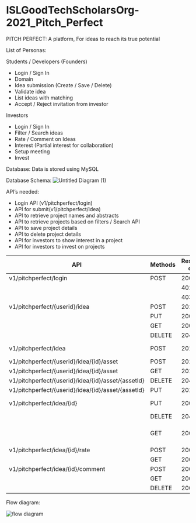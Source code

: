 # ISLGoodTechScholarsOrg-2021_Pitch_Perfect
PITCH PERFECT: A platform, For ideas to reach its true potential

List of Personas:

Students / Developers (Founders)
- Login / Sign In
- Domain
- Idea submission (Create / Save / Delete)
- Validate idea
- List ideas with matching
- Accept / Reject invitation from investor

Investors
- Login / Sign In
- Filter / Search ideas
- Rate / Comment on Ideas
- Interest (Partial interest for collaboration)
- Setup meeting
- Invest

Database:
Data is stored using MySQL

Database Schema:
![Untitled Diagram (1)](https://user-images.githubusercontent.com/83357771/135520657-2fc65e62-a647-46fd-a4f2-9c8ccf617a3b.jpg)


API’s needed:

- Login API (v1/pitchperfect/login)
- API for submit(v1/pitchperfect/idea)
- API to retrieve project names and abstracts
- API to retrieve projects based on filters / Search API
- API to save project details
- API to delete project details
- API for investors to show interest in a project
- API for investors to invest on projects

| API	                           | Methods	    | Response code	     | Input	                         | Response Json/String |
| -------------------------------- |-----------------| ----------------- | ----------------------------------|---------------------------|
| v1/pitchperfect/login	           |  POST	         | 200                | User,password|	                         Json with access token|
| 		                 |                   |     401		  |               |                             Unauthorized|
|		                 |                   |    403		   |               |                            Forbidden|				
| v1/pitchperfect/{userid}/idea  | POST | 201 | input json (field for copyrights) |  |
|                                | PUT | 200 | | |
|                                |   GET  | 200    | | |
|                                | DELETE | 204 | | |
| v1/pitchperfect/idea	         | POST	     | 201	|   {"title":"", "abstract":"", "scope":"","implementationDetails":""}|    	    Id, timestamp |
| v1/pitchperfect/{userid}/idea/{id}/asset | POST | 201 | input - file (supported file format) | | |
| v1/pitchperfect/{userid}/idea/{id}/asset | GET | 201 |  |  json response with asset list |
| v1/pitchperfect/{userid}/idea/{id}/asset/{assetId} | DELETE | 204 |  | | |
| v1/pitchperfect/{userid}/idea/{id}/asset/{assetId} | PUT | 201 |  | | |
| v1/pitchperfect/idea/{id}	  |    PUT	      |  200	|{"title":"", "abstract":"", "scope":"", "implementationDetails":""} | |	                                                               
|	                          |   DELETE	      |  204	 |	
|	                          |    GET	      |  200	 |	                    | Title,abstract,scope,implementation detail, timestamp(created),timestamp(updated) |                                                                                                                                                                                 
| v1/pitchperfect/idea/{id}/rate  |	POST	      | 200	 |                          |	
|	                          |    GET	      | 200	 |	                    |                         Rating value |
| v1/pitchperfect/idea/{id}/comment| POST|  200 |                        |  |
|  | GET | 200 | | Get-all the comments|
| | DELETE | 200 | |



Flow diagram:

![flow diagram](https://user-images.githubusercontent.com/61188154/135557199-1d059df5-c667-4d6d-af42-29f43e3e9c5a.png)




